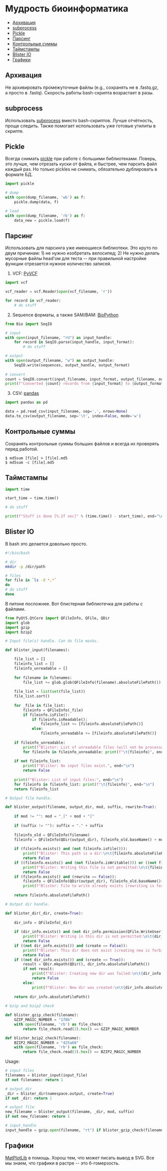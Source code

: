 # Мудрость биоинформатика

* [Архивация](#zip)
* [subprocess](#subprocess)
* [Pickle](#pickle)
* [Парсинг](#parsing)
* [Контрольные суммы](#checksum)
* [Таймстампы](#timestamp)
* [Blister IO](#blister_io)
* [Графики](#graph)

<a name="zip"></a>
## Архивация

Не архивировать промежуточные файлы (e.g., сохранять не в .fastq.gz, а просто в .fastq).
Скорость работы bash-скрипта возрастает в разы.

<a name="subprocess"></a>
## subprocess

Использовать [subprocess](https://docs.python.org/3/library/subprocess.html) вместо bash-скриптов.
Лучше отчётность, проще следить.
Также помогает использовать уже готовые утилиты в скрипте.

<a name="pickle"></a>
## Pickle

Всегда снимать [pickle](https://docs.python.org/3/library/pickle.html) при работе с большими библиотеками.
Поверь, это лучше, чем отрезать куски от файла, и быстрее, чем парсить файл каждый раз.
Но только pickles не снимать, обязательно дублировать в формате БД.

```python
import pickle

# dump
with open(dump_filename, 'wb') as f:
    pickle.dump(data, f)

# load
with open(dump_filename, 'rb') as f:
    data_new = pickle.load(f)
```

<a name="parsing"></a>
## Парсинг

Использовать для парсинга уже имеющиеся библиотеки.
Это круто по двум причинам: 1) не нужно изобретать велосипед; 2) Не нужно делать мусорные файлы head'ом для теста -- при правильной настройке функции отрезается нужное количество записей.

1. VCF: [PyVCF](https://pyvcf.readthedocs.io/en/latest/)
    
```python
import vcf

vcf_reader = vcf.Reader(open(vcf_filename, 'r'))

for record in vcf_reader:
    # do stuff
```

2. Sequence форматы, а также SAM/BAM: [BioPython](https://biopython.org/wiki/Documentation)

```python
from Bio import SeqIO

# input
with open(input_filename, "rU") as input_handle:
    for record in SeqIO.parse(input_handle, input_format):
        # do stuff

# output
with open(output_filename, "w") as output_handle:
    SeqIO.write(sequences, output_handle, output_format)
    
# convert
count = SeqIO.convert(input_filename, input_format, output_filename, output_format)
print(f"Converted {count} records from {input_format} to {output_format}", end='\n')
```

3. CSV: [pandas](https://pandas.pydata.org/pandas-docs/stable/)

```python
import pandas as pd

data = pd.read_csv(input_filename, sep=',', nrows=None)
data.to_csv(output_filename, sep='\t', index=False, mode='w')
```

<a name="checksum"></a>
## Контрольные суммы

Сохранять контрольные суммы больших файлов и всегда их проверять перед работой.

```
$ md5sum [file] > [file].md5
$ md5sum -c [file].md5
```

<a name="timestamp"></a>
## Таймстампы

```python
import time

start_time = time.time()

# do stuff

print(f"Stuff is done [%.2f sec]" % (time.time() - start_time), end="\n")
```

<a name="blister_io"></a>
## Blister IO

В bash это делается довольно просто.

```bash
#!/bin/bash

# dir
mkdir -p /dir/path

# files
for file in `ls -d *.*`
do
# do stuff
done
```

В питоне посложнее.
Вот блистерная библиотечка для работы с файлами.

```python
from PyQt5.QtCore import QFileInfo, QFile, QDir
import glob
import gzip
import bzip2

# Input file(s) handle. Can do file masks.

def blister_input(filenames):

    file_list = []
    fileinfo_list = []
    fileinfo_unreadable = []
    
    for filename in filenames:
        file_list += glob.glob(QFileInfo(filename).absoluteFilePath())
        
    file_list = list(set(file_list))
    file_list.sort()
    
    for _file in file_list:
        fileinfo = QFileInfo(_file)
        if fileinfo.isFile():
            if fileinfo.isReadable():
                fileinfo_list += [fileinfo.absoluteFilePath()]
            else:
                fileinfo_unreadable += [fileinfo.absoluteFilePath()]
    
    if fileinfo_unreadable:
        print(f"Blister: List of unreadable files (will not be processed):", end="\n")
        for fileinfo in fileinfo_unreadable: print(f"\t{fileinfo}", end="\n")
    
    if not fileinfo_list:
        print(f"Blister: No input files exist.", end="\n")
        return False
    
    print(f"Blister: List of input files:", end="\n")
    for fileinfo in fileinfo_list: print(f"\t{fileinfo}", end="\n")
    return fileinfo_list

# Output file handle.

def blister_output(filename, output_dir, mod, suffix, rewrite=True):
    
    if mod != "": mod = "_[" + mod + "]"
    
    if (suffix != ""): suffix = "." + suffix
        
    fileinfo_old = QFileInfo(filename)
    fileinfo = QFileInfo(QDir(output_dir), fileinfo_old.baseName() + mod + suffix)
    
    if (fileinfo.exists() and (not fileinfo.isFile())):
        print(f"Blister: This path is a dir:\n\t{fileinfo.absoluteFilePath()}", end="\n")
        return False
    if ((fileinfo.exists() and (not fileinfo.isWritable())) or ((not fileinfo.exists()) and (not QFileInfo(fileinfo.absolutePath()).permission(QFile.WriteUser)))):
        print(f"Blister: Writing this file is not permitted:\n\t{fileinfo.absoluteFilePath()}", end="\n")
        return False
    if (fileinfo.exists() and (rewrite == False)):
        fileinfo = QFileInfo(QDir(output_dir), fileinfo_old.baseName()+ "_" + str(int(time.time()) % 100000) + suffix)
        print(f"Blister: File to write already exists [rewriting is forbidden]. It will be renamed:\n\t{fileinfo_old.absoluteFilePath()} --> {fileinfo.absoluteFilePath()}", end="\n")
    
    return fileinfo.absoluteFilePath()

# Output dir handle.

def blister_dir(_dir, create=True):
    
    dir_info = QFileInfo(_dir)
    
    if (dir_info.exists() and (not dir_info.permission(QFile.WriteUser))):
        print(f"Blister: Writing in this dir is not permitted:\n\t{dir_info.absoluteFilePath()}", end="\n")
        return False
    if ((not dir_info.exists()) and (create == False)):
        print(f"Blister: This dir does not exist [creating new is forbidden]:\n\t{dir_info.absoluteFilePath()}", end="\n")
        return False
    if ((not dir_info.exists()) and (create == True)):
        result = QDir.mkpath(QDir(), dir_info.absoluteFilePath())
        if not result:
            print(f"Blister: Creating new dir was failed:\n\t{dir_info.absoluteFilePath()}", end="\n")
            return False
        else:
            print(f"Blister: New dir was created:\n\t{dir_info.absoluteFilePath()}", end="\n")
    
    return dir_info.absoluteFilePath()
    
# Gzip and bzip2 check

def blister_gzip_check(filename):
    GZIP_MAGIC_NUMBER = "1f8b"
    with open(filename, 'rb') as file_check:
        return file_check.read(2).hex() == GZIP_MAGIC_NUMBER

def blister_bzip2_check(filename):
    BZIP2_MAGIC_NUMBER = "425a68"
    with open(filename, 'rb') as file_check:
        return file_check.read(3).hex() == BZIP2_MAGIC_NUMBER
```

Usage:

```python
# input files
filenames = blister_input(input_file)
if not filenames: return 1

# output_dir
_dir = blister_dir(namespace.output, create=True)
if not _dir: return 1

# output file
new_filename = blister_output(filename, _dir, mod, suffix)
if not new_filename: return 1

# input_handle
input_handle = gzip.open(filename, "rt") if blister_gzip_check(filename) else (bz2.open(filename, "rt") if blister_bzip2_check(filename) else open(filename, "rU"))
```

<a name="graph"></a>
## Графики

[MatPlotLib](https://matplotlib.org/3.1.1/index.html) в помощь.
Хорош тем, что может писать вывод в SVG.
Все мы знаем, что графики в растре -- это б-гомерзость.
